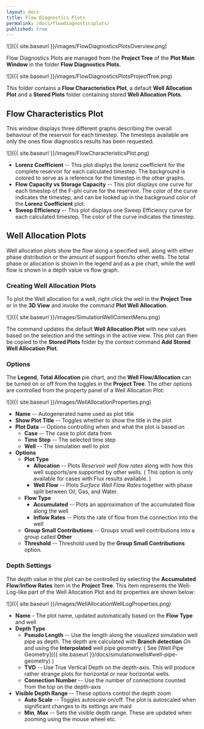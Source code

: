 ```yaml
---
layout: docs
title: Flow Diagnostics Plots
permalink: /docs/flowdiagnosticsplots/
published: true
---
```

![]({{ site.baseurl }}/images/FlowDiagnosticsPlotsOverview.png)

Flow Diagnostics Plots are managed from the **Project Tree** of the **Plot Main Window** in the folder **Flow Diagnostics Plots**.

![]({{ site.baseurl }}/images/FlowDiagnosticsPlotsProjectTree.png)

This folder contains a **Flow Characteristics Plot**, a default **Well Allocation Plot** and a **Stored Plots** folder containing stored **Well Allocation Plots**.

## Flow Characteristics Plot

This window displays three different graphs describing the overall behaviour of the reservoir for each timestep. The timesteps available are only the ones flow diagnostics results has been requested. 

![]({{ site.baseurl }}/images/FlowCharacteristicsPlot.png)

- **Lorenz Coefficient** -- This plot displys the lorenz coefficient for the complete reservoir for each calculated timestep. The background is colored to serve as a reference for the timestep in the other graphs.
- **Flow Capacity vs Storage Capacity** -- This plot displays one curve for each timestep of the F-phi curve for the reservoir. The color of the curve indicates the timestep, and can be looked up in the background color of the **Lorenz Coefficient** plot.
- **Sweep Efficiency** -- This plot displays one Sweep Efficiency curve for each calculated timestep.  The color of the curve indicates the timestep.

## Well Allocation Plots

Well allocation plots show the flow along a specified well, along with either phase distribution or the amount of support from/to other wells. The total phase or allocation is shown in the legend and as a pie chart, while the well flow is shown in a depth value vs flow graph.  

### Creating Well Allocation Plots

To plot the Well allocation for a well, right click the well in the **Project Tree** or in the **3D View** and invoke the command **Plot Well Allocation**.

![]({{ site.baseurl }}/images/SimulationWellContextMenu.png)

The command updates the default **Well Allocation Plot** with new values based on the selection and the settings in the active view. This plot can then be copied to the **Stored Plots** folder by the context command **Add Stored Well Allocation Plot**. 

### Options

The **Legend**, **Total Allocation** pie chart, and the **Well Flow/Allocation** can be turned on or off from the toggles in the **Project Tree**. The other options are controlled from the property panel of a Well Allocation Plot:

![]({{ site.baseurl }}/images/WellAllocationProperties.png)

- **Name** -- Autogenerated name used as plot title
- **Show Plot Title** -- Toggles whether to show the title in the plot
- **Plot Data** -- Options controlling when and what the plot is based on 
   - **Case** -- The case to plot data from 
   - **Time Step** -- The selected time step
   - **Well** -- The simulation well to plot
- **Options**
   - **Plot Type**
       - **Allocation** -- Plots *Reservoir well flow rates* along with how this well supports/are 
       supported by other wells. ( This option is only available for cases with Flux results available. ) 
       - **Well Flow** -- Plots *Surface Well Flow Rates* together with phase split between Oil, Gas, and Water.
   - **Flow Type** 
       - **Accumulated** -- Plots an approximation of the accumulated flow along the well 
       - **Inflow Rates** -- Plots the rate of flow from the connection into the well
   - **Group Small Contributions** -- Groups small well contributions into a group called **Other**
   - **Threshold** -- Threshold used by the **Group Small Contributions** option.
   
### Depth Settings

The depth value in the plot can be controlled by selecting the **Accumulated Flow**/**Inflow Rates** item in the **Project Tree**. This item represents the Well-Log-like part of the Well Allocation Plot and its properties are shown below:

![]({{ site.baseurl }}/images/WellAllocationWellLogProperties.png)

- **Name** - The plot name, updated automatically based on the **Flow Type** and well
- **Depth Type**
  - **Pseudo Length**  -- Use the length along the visualized simulation well pipe as depth. The depth are calculated with **Branch detection** *On* and using the **Interpolated** well pipe geometry. ( See [Well Pipe Geometry]({{ site.baseurl }}/docs/simulationwells#well-pipe-geometry) )
  - **TVD** -- Use True Vertical Depth on the depth-axis. 
  This will produce rather strange plots for horizontal or near horizontal wells. 
  - **Connection Number** -- Use the number of connections counted from the top on the depth-axis
- **Visible Depth Range** -- These options control the depth zoom
  - **Auto Scale** -- Toggles autoscale on/off. The plot is autoscaled when significant changes to its settings are maid
  - **Min**, **Max** -- Sets the visible depth range. These are updated when zooming using the mouse wheel etc.
  
